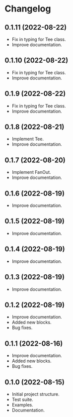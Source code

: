 Changelog
===================================

0.1.11 (2022-08-22)
-------------------

- Fix in typing for Tee class. 
- Improve documentation.


0.1.10 (2022-08-22)
-------------------

- Fix in typing for Tee class. 
- Improve documentation.


0.1.9 (2022-08-22)
-------------------

- Fix in typing for Tee class. 
- Improve documentation.


0.1.8 (2022-08-21)
-------------------

- Implement Tee.
- Improve documentation.


0.1.7 (2022-08-20)
-------------------

- Implement FanOut.
- Improve documentation.


0.1.6 (2022-08-19)
-------------------

- Improve documentation.


0.1.5 (2022-08-19)
-------------------

- Improve documentation.


0.1.4 (2022-08-19)
-------------------

- Improve documentation.


0.1.3 (2022-08-19)
-------------------

- Improve documentation.


0.1.2 (2022-08-19)
-------------------

- Improve documentation.
- Added new blocks.
- Bug fixes.


0.1.1 (2022-08-16)
-------------------

- Improve documentation.
- Added new blocks.
- Bug fixes.


0.1.0 (2022-08-15)
-------------------

- Initial project structure.
- Test suite.
- Examples.
- Documentation.
